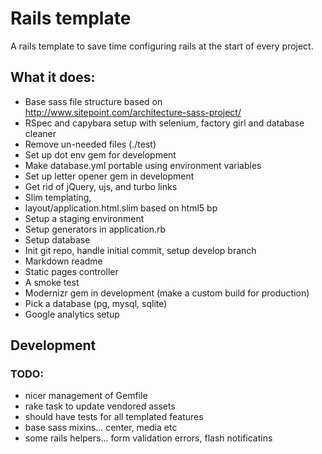 # Rails template

A rails template to save time configuring rails at the start of every project.

## What it does:

* Base sass file structure based on http://www.sitepoint.com/architecture-sass-project/
* RSpec and capybara setup with selenium, factory girl and database cleaner
* Remove un-needed files (./test)
* Set up dot env gem for development
* Make database.yml portable using environment variables
* Set up letter opener gem in development
* Get rid of jQuery, ujs, and turbo links
* Slim templating,
* layout/application.html.slim based on html5 bp
* Setup a staging environment
* Setup generators in application.rb
* Setup database
* Init git repo, handle initial commit, setup develop branch
* Markdown readme
* Static pages controller
* A smoke test
* Modernizr gem in development (make a custom build for production)
* Pick a database (pg, mysql, sqlite)
* Google analytics setup


## Development

### TODO:

* nicer management of Gemfile
* rake task to update vendored assets
* should have tests for all templated features
* base sass mixins... center, media etc
* some rails helpers... form validation errors, flash notificatins
